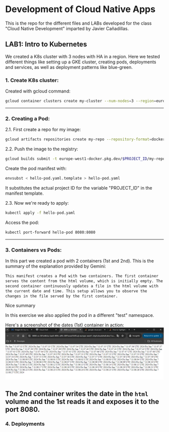 # Development of Cloud Native Apps

This is the repo for the different files and LABs developed for the class "Cloud Native Development" imparted by Javier Cañadillas.

## LAB1: Intro to Kubernetes
We created a K8s cluster with 3 nodes with HA in a region. Here we tested different things like setting up a GKE cluster, creating pods, deployments and services, as well as deployment patterns like blue-green.

### 1. Create K8s cluster:
Created with gcloud command:
```bash
gcloud container clusters create my-cluster --num-nodes=3 --region=europe-west1
```
---

### 2. Creating a Pod:
2.1. First create a repo for my image:
```bash
gcloud artifacts repositories create my-repo --repository-format=docker --location=europe-west1
```

2.2. Push the image to the registry:
```bash
gcloud builds submit -t europe-west1-docker.pkg.dev/$PROJECT_ID/my-repo/hello .
```

Create the pod manifest with:
```bash
envsubst < hello-pod.yaml.template > hello-pod.yaml
```
It substitutes the actual project ID for the variable "PROJECT_ID" in the manifest template.

2.3. Now we're ready to apply:
```bash
kubectl apply -f hello-pod.yaml
```
Access the pod:
```bash
kubectl port-forward hello-pod 8080:8080
```
---

### 3. Containers vs Pods:
In this part we created a pod with 2 containers (1st and 2nd).
This is the summary of the explanation provided by Gemini:
```text
This manifest creates a Pod with two containers. The first container serves the content from the html volume, which is initially empty. The second container continuously updates a file in the html volume with the current date and time. This setup allows you to observe the changes in the file served by the first container.
```
Nice summary

In this exercise we also applied the pod in a different "test" namespace.

Here's a screenshot of the dates (1st) container in action:
![screenshot of mc1 1st output](./img/dates.png)

The 2nd container writes the date in the `html` volume and the 1st reads it and exposes it to the port 8080.
---

### 4. Deployments